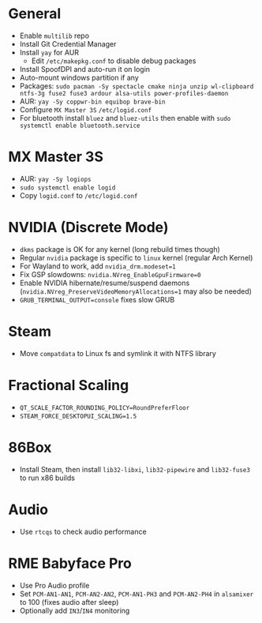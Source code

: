 # General
 * Enable `multilib` repo
 * Install Git Credential Manager
 * Install `yay` for AUR
   * Edit `/etc/makepkg.conf` to disable debug packages
 * Install SpoofDPI and auto-run it on login
 * Auto-mount windows partition if any
 * Packages: `sudo pacman -Sy spectacle cmake ninja unzip wl-clipboard ntfs-3g fuse2 fuse3 ardour alsa-utils power-profiles-daemon`
 * AUR: `yay -Sy coppwr-bin equibop brave-bin`
 * Configure `MX Master 3S` `/etc/logid.conf`
 * For bluetooth install `bluez` and `bluez-utils` then enable with `sudo systemctl enable bluetooth.service`

# MX Master 3S
 * AUR: `yay -Sy logiops`
 * `sudo systemctl enable logid`
 * Copy `logid.conf` to `/etc/logid.conf`

# NVIDIA (Discrete Mode)
 * `dkms` package is OK for any kernel (long rebuild times though)
 * Regular `nvidia` package is specific to `linux` kernel (regular Arch Kernel)
 * For Wayland to work, add `nvidia_drm.modeset=1`
 * Fix GSP slowdowns: `nvidia.NVreg_EnableGpuFirmware=0`
 * Enable NVIDIA hibernate/resume/suspend daemons (`nvidia.NVreg_PreserveVideoMemoryAllocations=1` may also be needed)
 * `GRUB_TERMINAL_OUTPUT=console` fixes slow GRUB

# Steam
 * Move `compatdata` to Linux fs and symlink it with NTFS library

# Fractional Scaling
  * `QT_SCALE_FACTOR_ROUNDING_POLICY=RoundPreferFloor`
  * `STEAM_FORCE_DESKTOPUI_SCALING=1.5`

# 86Box
 * Install Steam, then install `lib32-libxi`, `lib32-pipewire` and `lib32-fuse3` to run x86 builds 

# Audio
 * Use `rtcqs` to check audio performance

# RME Babyface Pro
 * Use Pro Audio profile
 * Set `PCM-AN1-AN1`, `PCM-AN2-AN2`, `PCM-AN1-PH3` and `PCM-AN2-PH4` in `alsamixer` to 100 (fixes audio after sleep)
 * Optionally add `IN3`/`IN4` monitoring

